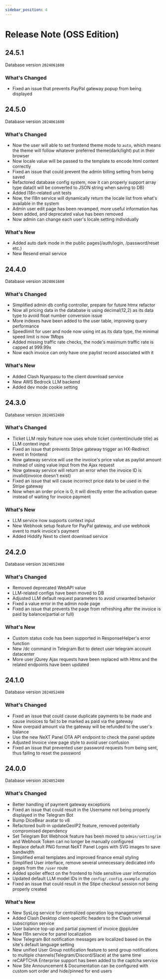 ```yaml
---
sidebar_position: 4
---
```


# Release Note (OSS Edition)

## 24.5.1

Database version `2024061600`

### What's Changed

* Fixed an issue that prevents PayPal gateway popup from being displayed

## 24.5.0

Database version `2024061600`

### What's Changed

* Now the user will able to set frontend theme mode to `auto`, which means the theme will follow whatever preferred theme(dark/light) put in their browser
* Now locale value will be passed to the template to encode html content correctly
* Fixed an issue that could prevent the admin billing setting from being saved
* Refactored database config system, now it can properly support array type data(it will be converted to JSON string when saving to DB)
* Added I18n-related unit tests
* Now, the I18n service will dynamically return the locale list from what's available in the system
* Admin user edit page has been revamped, more useful information has been added, and deprecated value has been removed
* Now admin can change each user's locale setting individually

### What's New

* Added auto dark mode in the public pages(/auth/login, /password/reset etc.)
* New Resend email service

## 24.4.0

Database version `2024061600`

### What's Changed

* Simplified admin db config controller, prepare for future htmx refactor
* Now all pricing data in the database is using decimal(12,2) as its data type to avoid float number conversion issue
* More indexes have been added to the user table, improving query performance
* Speedlimit for user and node now using int as its data type, the minimal speed limit is now 1Mbps
* Added missing traffic rate checks, the node's maximum traffic rate is capped at 999.99x
* Now each invoice can only have one paylist record associated with it

### What's New

* Added Clash Nyanpasu to the client download service
* New AWS Bedrock LLM backend
* Added dev mode cookie setting

## 24.3.0

Database version `2024052400`

### What's Changed

* Ticket LLM reply feature now uses whole ticket content(include title) as LLM context input
* Fixed an issue that prevents Stripe gateway trigger an HX-Redirect event in frontend
* Now gateway service will use the invoice's price value as paylist amount instead of using value input from the Ajax request
* Now gateway service will return an error when the invoice ID is invalid(invoice doesn't exist)
* Fixed an issue that will cause incorrect price data to be used in the Stripe gateway
* Now when an order price is 0, it will directly enter the activation queue instead of waiting for invoice payment

### What's New

* LLM service now supports context input
* New Webhook setup feature for PayPal gateway, and use webhook event to mark invoice's payment
* Added Hiddify Next to client download service

## 24.2.0

Database version `2024052400`

### What's Changed

* Removed deprecated WebAPI value
* LLM-related configs have been moved to DB
* Adjusted LLM default request parameters to avoid unwanted behavior
* Fixed a value error in the admin node page
* Fixed an issue that prevents the page from refreshing after the invoice is paid by balance(partial or full)

### What's New

* Custom status code has been supported in ResponseHelper's error function
* New /dc command in Telegram Bot to detect user telegram account datacenter
* More user jQurey Ajax requests have been replaced with Htmx and the related endpoints have been updated

## 24.1.0

Database version `2024052400`

### What's Changed

* Fixed an issue that could cause duplicate payments to be made and cause invoices to fail to be marked as paid via the gateway
* Now overpaid amount via the gateway will be refunded to the user's balance
* Use the new NeXT Panel OTA API endpoint to check the panel update
* Adjusted Invoice view page style to avoid user confusion
* Fixed an issue that prevented user password requests from being sent, thus failing to reset the password

## 24.0.0

Database version `2024052400`

### What's Changed

* Better handling of payment gateway exceptions
* Fixed an issue that could result in the Username not being properly displayed in the Telegram Bot
* Bump DiceBear avatar to v8
* Refactored built-in updateGeoIP2 feature, removed potentially compromised dependency
* Set Telegram Bot Webhook feature has been moved to `admin/setting/im` and Webhook Token can no longer be manually configured
* Replace default PNG format NeXT Panel Logos with SVG images to save bandwidth
* Simplified email templates and improved finance email styling
* Simplified User interface, remove several unnecessary dedicated info pages from the `/user` route
* Added spoiler effect on the frontend to hide sensitive user information
* Updated default LLM model IDs in the `config/.config.example.php`
* Fixed an issue that could result in the Stipe checkout session not being properly created

### What's New

* New SysLog service for centralized operation log management
* Added Clash Desktop client-specific headers to the Clash universal subscription service
* User balance top-up and partial payment of invoice @pplulee
* New I18n service for panel localization
* Now Telegram Bot notification messages are localized based on the site's default language setting
* New unified User Group notification feature to send group notifications to multiple channels(Telegram/Discord/Slace) at the same time
* reCAPTCHA Enterprise support has been added to the captcha service
* Now Site Announcement & Documentation can be configured with custom sort order and hide/pinned for end users
